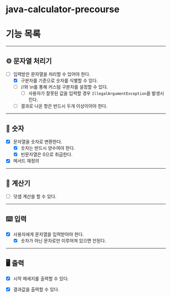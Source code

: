 # java-calculator-precourse

# 기능 목록

---

## ⚙️ 문자열 처리기

- [ ] 입력받은 문자열을 처리할 수 있어야 한다.
    - [x] 구분자를 기준으로 숫자를 식별할 수 있다.
    - [ ] //와 \n를 통해 커스텀 구분자를 설정할 수 있다.
        - [ ] 사용자가 잘못된 값을 입력할 경우 `IllegalArgumentException`을 발생시킨다.
    - [ ] 결과로 나온 항은 반드시 두개 이상이어야 한다.

---

## 🔢 숫자

- [x] 문자열을 숫자로 변환한다.
    - [x] 숫자는 반드시 양수여야 한다.
    - [x] 빈문자열은 0으로 취급한다.
- [x] 메서드 재정의

---

## 🧮 계산기

- [ ] 덧셈 계산을 할 수 있다.

---

## ⌨️ 입력

- [x] 사용자에게 문자열을 입력받아야 한다.
    - [x] 숫자가 아닌 문자로만 이루어져 있으면 안된다.

---

## 🖥️ 출력

- [x] 시작 메세지를 출력할 수 있다.
- [x] 결과값을 출력할 수 있다.

